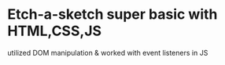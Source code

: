 # Etch-a-sketch super basic with HTML,CSS,JS 
utilized DOM manipulation & worked with event listeners in JS
